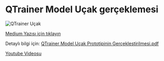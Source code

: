 # QTrainer Model Uçak gerçeklemesi




![QTrainer Uçak](https://github.com/oalikorkmaz/rcucak/assets/53351567/dd881b69-90f0-4f28-9f0e-1e6b48aaf1df)












[Medium Yazısı için tıklayın](https://onuralikorkmaz.medium.com/qtrainer-rc-uçak-modellemesi-480bbe9ec36)


Detaylı bilgi için: 
[QTrainer Model Uçak Prototipinin Gerçeklestirilmesi.pdf](https://github.com/oalikorkmaz/rcucak/blob/main/QTrainer%20Model%20U%C3%A7ak%20Prototipinin%20Ger%C3%A7ekle%C2%B8stirilmesi.pdf)

[Youtube Videosu](https://youtu.be/Ga4y0oPVHHE)
